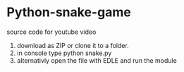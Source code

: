# Python-snake-game
source code for youtube video


1. download as ZIP or clone it to a folder.
2. in console type python snake.py
3. alternativly open the file with EDLE and run the module
